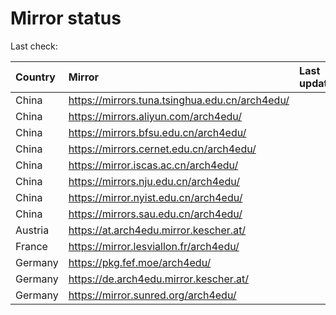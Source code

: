 <script src="./time.js"></script>
# Mirror status
Last check: <script type="text/javascript">localize(1733294038.8932586);</script>

|Country|Mirror|Last update|
|:------|:-----|:----------|
|China|https://mirrors.tuna.tsinghua.edu.cn/arch4edu/|<script type="text/javascript">localize(1733251351);</script>|
|China|https://mirrors.aliyun.com/arch4edu/|<script type="text/javascript">localize(1733251351);</script>|
|China|https://mirrors.bfsu.edu.cn/arch4edu/|<script type="text/javascript">localize(1733251351);</script>|
|China|https://mirrors.cernet.edu.cn/arch4edu/|<script type="text/javascript">localize(1733251351);</script>|
|China|https://mirror.iscas.ac.cn/arch4edu/|<script type="text/javascript">localize(1733251351);</script>|
|China|https://mirrors.nju.edu.cn/arch4edu/|<script type="text/javascript">localize(1733208544);</script>|
|China|https://mirror.nyist.edu.cn/arch4edu/|<script type="text/javascript">localize(1733251351);</script>|
|China|https://mirrors.sau.edu.cn/arch4edu/|<script type="text/javascript">localize(1731653531);</script>|
|Austria|https://at.arch4edu.mirror.kescher.at/|<script type="text/javascript">localize(1733251351);</script>|
|France|https://mirror.lesviallon.fr/arch4edu/|<script type="text/javascript">localize(1733251351);</script>|
|Germany|https://pkg.fef.moe/arch4edu/|<script type="text/javascript">localize(1733251351);</script>|
|Germany|https://de.arch4edu.mirror.kescher.at/|<script type="text/javascript">localize(1733251351);</script>|
|Germany|https://mirror.sunred.org/arch4edu/|<script type="text/javascript">localize(1733251351);</script>|

<script src="./tablefilter/tablefilter.js"></script>
<script src="./table.js"></script>
